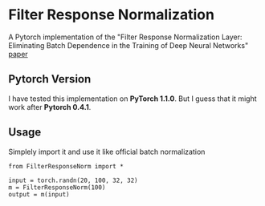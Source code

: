 # Filter Response Normalization
A Pytorch implementation of the "Filter Response Normalization Layer: Eliminating Batch Dependence in the Training of Deep Neural Networks"
[paper](https://arxiv.org/abs/1911.09737)

## Pytorch Version
I have tested this implementation on **PyTorch 1.1.0**.
But I guess that it might work after **Pytorch 0.4.1**.

## Usage 
Simplely import it and use it like official batch normalization
```
from FilterResponseNorm import *

input = torch.randn(20, 100, 32, 32)
m = FilterResponseNorm(100)
output = m(input)
```
